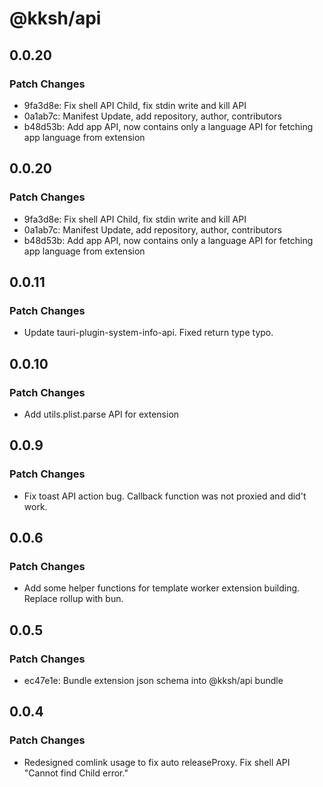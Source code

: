 # @kksh/api

## 0.0.20

### Patch Changes

- 9fa3d8e: Fix shell API Child, fix stdin write and kill API
- 0a1ab7c: Manifest Update, add repository, author, contributors
- b48d53b: Add app API, now contains only a language API for fetching app language from extension

## 0.0.20

### Patch Changes

- 9fa3d8e: Fix shell API Child, fix stdin write and kill API
- 0a1ab7c: Manifest Update, add repository, author, contributors
- b48d53b: Add app API, now contains only a language API for fetching app language from extension

## 0.0.11

### Patch Changes

- Update tauri-plugin-system-info-api. Fixed return type typo.

## 0.0.10

### Patch Changes

- Add utils.plist.parse API for extension

## 0.0.9

### Patch Changes

- Fix toast API action bug. Callback function was not proxied and did't work.

## 0.0.6

### Patch Changes

- Add some helper functions for template worker extension building. Replace rollup with bun.

## 0.0.5

### Patch Changes

- ec47e1e: Bundle extension json schema into @kksh/api bundle

## 0.0.4

### Patch Changes

- Redesigned comlink usage to fix auto releaseProxy. Fix shell API "Cannot find Child error."
